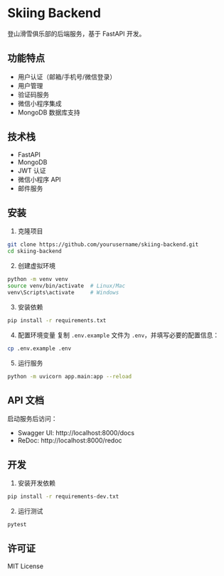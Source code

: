 # Skiing Backend

登山滑雪俱乐部的后端服务，基于 FastAPI 开发。

## 功能特点

- 用户认证（邮箱/手机号/微信登录）
- 用户管理
- 验证码服务
- 微信小程序集成
- MongoDB 数据库支持

## 技术栈

- FastAPI
- MongoDB
- JWT 认证
- 微信小程序 API
- 邮件服务

## 安装

1. 克隆项目
```bash
git clone https://github.com/yourusername/skiing-backend.git
cd skiing-backend
```

2. 创建虚拟环境
```bash
python -m venv venv
source venv/bin/activate  # Linux/Mac
venv\Scripts\activate     # Windows
```

3. 安装依赖
```bash
pip install -r requirements.txt
```

4. 配置环境变量
复制 `.env.example` 文件为 `.env`，并填写必要的配置信息：
```bash
cp .env.example .env
```

5. 运行服务
```bash
python -m uvicorn app.main:app --reload
```

## API 文档

启动服务后访问：
- Swagger UI: http://localhost:8000/docs
- ReDoc: http://localhost:8000/redoc

## 开发

1. 安装开发依赖
```bash
pip install -r requirements-dev.txt
```

2. 运行测试
```bash
pytest
```

## 许可证

MIT License 